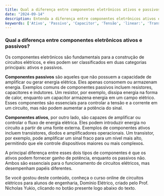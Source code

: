 ```yaml
---
title: Qual a diferença entre componentes eletrônicos ativos e passivos?
date: "2024-09-14"
description: Entenda a diferença entre componentes eletrônicos ativos e passivos no contexto de circuitos elétricos.
keywords: ['Ativo', 'Passivo', 'Capacitor', 'Tensão', 'linear:', 'Transformador', 'Componente']
---
```


### Qual a diferença entre componentes eletrônicos ativos e passivos?

Os componentes eletrônicos são fundamentais para a construção de circuitos elétricos, e eles podem ser classificados em duas categorias principais: ativos e passivos. 

**Componentes passivos** são aqueles que não possuem a capacidade de amplificar ou gerar energia elétrica. Eles apenas consomem ou armazenam energia. Exemplos comuns de componentes passivos incluem resistores, capacitores e indutores. Um resistor, por exemplo, dissipa energia na forma de calor, enquanto um capacitor armazena energia em um campo elétrico. Esses componentes são essenciais para controlar a tensão e a corrente em um circuito, mas não podem aumentar a potência do sinal.

**Componentes ativos**, por outro lado, são capazes de amplificar ou controlar o fluxo de energia elétrica. Eles podem introduzir energia no circuito a partir de uma fonte externa. Exemplos de componentes ativos incluem transistores, diodos e amplificadores operacionais. Um transistor, por exemplo, pode amplificar um sinal fraco para um nível mais alto, permitindo que ele controle dispositivos maiores ou mais complexos. 

A principal diferença entre esses dois tipos de componentes é que os ativos podem fornecer ganho de potência, enquanto os passivos não. Ambos são essenciais para o funcionamento de circuitos elétricos, mas desempenham papéis diferentes.

Se você gostou deste conteúdo, conheça o curso online de circuitos elétricos para alunos de engenharia, Domínio Elétrico, criado pelo Prof. Nicholas Yukio, clicando no botão presente logo abaixo do texto.